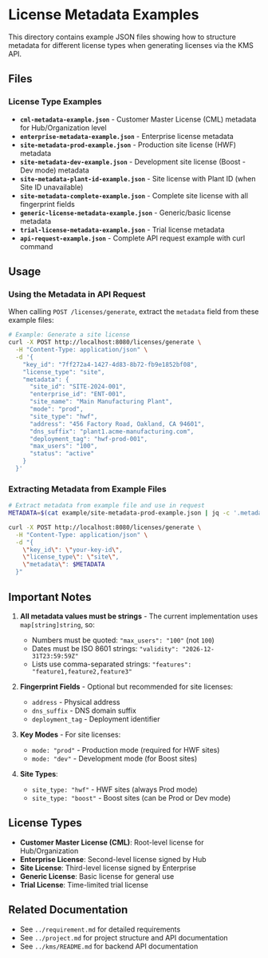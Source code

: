 # License Metadata Examples

This directory contains example JSON files showing how to structure metadata for different license types when generating licenses via the KMS API.

## Files

### License Type Examples

- **`cml-metadata-example.json`** - Customer Master License (CML) metadata for Hub/Organization level
- **`enterprise-metadata-example.json`** - Enterprise license metadata
- **`site-metadata-prod-example.json`** - Production site license (HWF) metadata
- **`site-metadata-dev-example.json`** - Development site license (Boost - Dev mode) metadata
- **`site-metadata-plant-id-example.json`** - Site license with Plant ID (when Site ID unavailable)
- **`site-metadata-complete-example.json`** - Complete site license with all fingerprint fields
- **`generic-license-metadata-example.json`** - Generic/basic license metadata
- **`trial-license-metadata-example.json`** - Trial license metadata
- **`api-request-example.json`** - Complete API request example with curl command

## Usage

### Using the Metadata in API Request

When calling `POST /licenses/generate`, extract the `metadata` field from these example files:

```bash
# Example: Generate a site license
curl -X POST http://localhost:8080/licenses/generate \
  -H "Content-Type: application/json" \
  -d '{
    "key_id": "7ff272a4-1427-4d83-8b72-fb9e1852bf08",
    "license_type": "site",
    "metadata": {
      "site_id": "SITE-2024-001",
      "enterprise_id": "ENT-001",
      "site_name": "Main Manufacturing Plant",
      "mode": "prod",
      "site_type": "hwf",
      "address": "456 Factory Road, Oakland, CA 94601",
      "dns_suffix": "plant1.acme-manufacturing.com",
      "deployment_tag": "hwf-prod-001",
      "max_users": "100",
      "status": "active"
    }
  }'
```

### Extracting Metadata from Example Files

```bash
# Extract metadata from example file and use in request
METADATA=$(cat example/site-metadata-prod-example.json | jq -c '.metadata')

curl -X POST http://localhost:8080/licenses/generate \
  -H "Content-Type: application/json" \
  -d "{
    \"key_id\": \"your-key-id\",
    \"license_type\": \"site\",
    \"metadata\": $METADATA
  }"
```

## Important Notes

1. **All metadata values must be strings** - The current implementation uses `map[string]string`, so:
   - Numbers must be quoted: `"max_users": "100"` (not `100`)
   - Dates must be ISO 8601 strings: `"validity": "2026-12-31T23:59:59Z"`
   - Lists use comma-separated strings: `"features": "feature1,feature2,feature3"`

2. **Fingerprint Fields** - Optional but recommended for site licenses:
   - `address` - Physical address
   - `dns_suffix` - DNS domain suffix
   - `deployment_tag` - Deployment identifier

3. **Key Modes** - For site licenses:
   - `mode: "prod"` - Production mode (required for HWF sites)
   - `mode: "dev"` - Development mode (for Boost sites)

4. **Site Types**:
   - `site_type: "hwf"` - HWF sites (always Prod mode)
   - `site_type: "boost"` - Boost sites (can be Prod or Dev mode)

## License Types

- **Customer Master License (CML)**: Root-level license for Hub/Organization
- **Enterprise License**: Second-level license signed by Hub
- **Site License**: Third-level license signed by Enterprise
- **Generic License**: Basic license for general use
- **Trial License**: Time-limited trial license

## Related Documentation

- See `../requirement.md` for detailed requirements
- See `../project.md` for project structure and API documentation
- See `../kms/README.md` for backend API documentation

